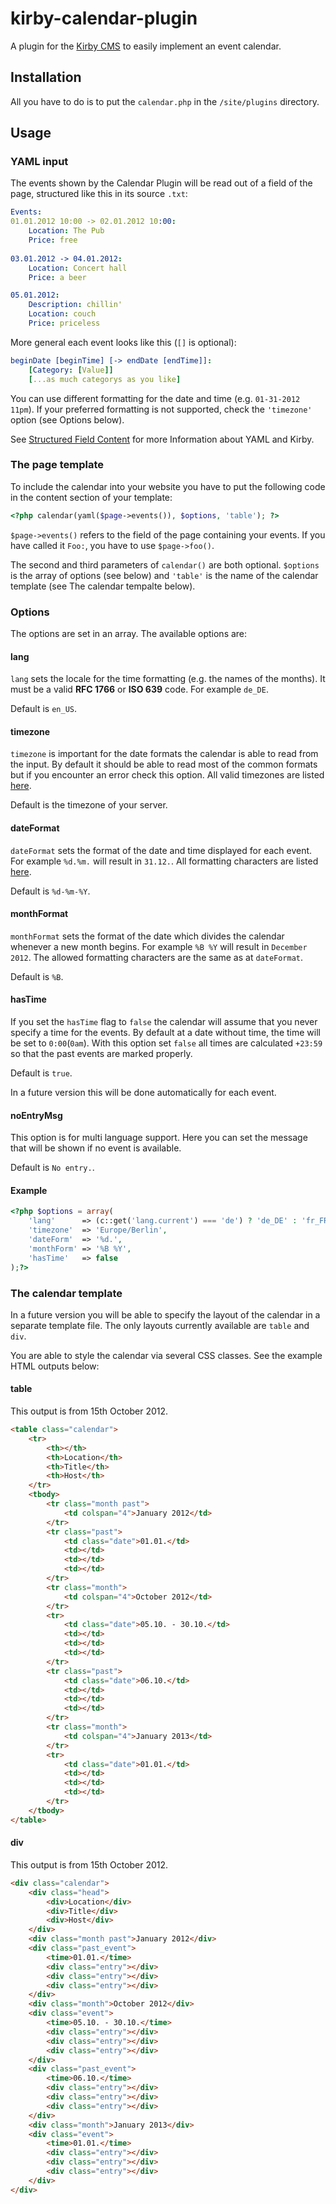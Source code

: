 kirby-calendar-plugin
=====================

A plugin for the [Kirby CMS](http://getkirby.com) to easily implement an event calendar.

## Installation

All you have to do is to put the `calendar.php` in the `/site/plugins` directory.

## Usage

### YAML input

The events shown by the Calendar Plugin will be read out of a field of the page, structured like this in its source `.txt`:

```yaml
Events:
01.01.2012 10:00 -> 02.01.2012 10:00:
	Location: The Pub
	Price: free
	
03.01.2012 -> 04.01.2012:
	Location: Concert hall
	Price: a beer

05.01.2012:
	Description: chillin'
	Location: couch
	Price: priceless
```

More general each event looks like this (`[]` is optional):

```yaml
beginDate [beginTime] [-> endDate [endTime]]:
	[Category: [Value]]
	[...as much categorys as you like]
```

You can use different formatting for the date and time (e.g. `01-31-2012 11pm`). If your preferred formatting is not supported, check the `'timezone'` option (see Options below).

See [Structured Field Content](http://getkirby.com/blog/structured-field-content) for more Information about YAML and Kirby.

### The page template

To include the calendar into your website you have to put the following code in the content section of your template:

```php
<?php calendar(yaml($page->events()), $options, 'table'); ?>
```

`$page->events()` refers to the field of the page containing your events. If you have called it `Foo:`, you have to use `$page->foo()`.

The second and third parameters of `calendar()` are both optional. `$options` is the array of options (see below) and `'table'` is the name of the calendar template (see The calendar tempalte below).

### Options

The options are set in an array. The available options are:

#### lang

`lang` sets the locale for the time formatting (e.g. the names of the months). It must be a valid **RFC 1766** or **ISO 639** code. For example `de_DE`.

Default is `en_US`.

#### timezone

`timezone` is important for the date formats the calendar is able to read from the input. By default it should be able to read most of the common formats but if you encounter an error check this option. All valid timezones are listed [here](http://php.net/manual/en/timezones.php).

Default is the timezone of your server.

#### dateFormat

`dateFormat` sets the format of the date and time displayed for each event. For example `%d.%m.` will result in `31.12.`. All formatting characters are listed [here](http://php.net/manual/en/function.strftime.php).

Default is `%d-%m-%Y`.

#### monthFormat

`monthFormat` sets the format of the date which divides the calendar whenever a new month begins. For example `%B %Y` will result in `December 2012`. The allowed formatting characters are the same as at `dateFormat`.

Default is `%B`.

#### hasTime

If you set the `hasTime` flag to `false` the calendar will assume that you never specify a time for the events. By default at a date without time, the time will be set to `0:00`(`0am`). With this option set `false` all times are calculated `+23:59` so that the past events are marked properly.

Default is `true`.

In a future version this will be done automatically for each event.

#### noEntryMsg

This option is for multi language support. Here you can set the message that will be shown if no event is available.

Default is `No entry.`.

#### Example

```php
<?php $options = array(
	'lang' 		=> (c::get('lang.current') === 'de') ? 'de_DE' : 'fr_FR',
	'timezone' 	=> 'Europe/Berlin',
	'dateForm'	=> '%d.',
	'monthForm'	=> '%B %Y',
	'hasTime'	=> false
);?>
```

### The calendar template

In a future version you will be able to specify the layout of the calendar in a separate template file. The only layouts currently available are `table` and `div`.

You are able to style the calendar via several CSS classes. See the example HTML outputs below:

#### table

This output is from 15th October 2012.

```html
<table class="calendar">
	<tr>
		<th></th>
		<th>Location</th>
		<th>Title</th>
		<th>Host</th>
	</tr>
	<tbody>
		<tr class="month past">
			<td colspan="4">January 2012</td>
		</tr>
		<tr class="past">
			<td class="date">01.01.</td>
			<td></td>
			<td></td>
			<td></td>
		</tr>
		<tr class="month">
			<td colspan="4">October 2012</td>
		</tr>
		<tr>
			<td class="date">05.10. - 30.10.</td>
			<td></td>
			<td></td>
			<td></td>
		</tr>
		<tr class="past">
			<td class="date">06.10.</td>
			<td></td>
			<td></td>
			<td></td>
		</tr>
		<tr class="month">
			<td colspan="4">January 2013</td>
		</tr>
		<tr>
			<td class="date">01.01.</td>
			<td></td>
			<td></td>
			<td></td>
		</tr>
	</tbody>
</table>
```

#### div

This output is from 15th October 2012.

```html
<div class="calendar">
	<div class="head">
		<div>Location</div>
		<div>Title</div>
		<div>Host</div>
	</div>
	<div class="month past">January 2012</div>
	<div class="past_event">
		<time>01.01.</time>
		<div class="entry"></div>
		<div class="entry"></div>
		<div class="entry"></div>
	</div>
	<div class="month">October 2012</div>
	<div class="event">
		<time>05.10. - 30.10.</time>
		<div class="entry"></div>
		<div class="entry"></div>
		<div class="entry"></div>
	</div>
	<div class="past_event">
		<time>06.10.</time>
		<div class="entry"></div>
		<div class="entry"></div>
		<div class="entry"></div>
	</div>
	<div class="month">January 2013</div>
	<div class="event">
		<time>01.01.</time>
		<div class="entry"></div>
		<div class="entry"></div>
		<div class="entry"></div>
	</div>
</div>
```
